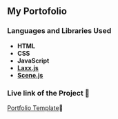 ## My Portofolio

### **Languages and Libraries Used**
- **HTML**
- **CSS**
- **JavaScript**
- **[Laxx.js](https://github.com/alexfoxy/lax.js "laxx.js")**
- **[Scene.js](https://github.com/daybrush/scenejs "scene.js")**

<!-- ### **ScreenShots**

![alt text](image.jpg)
![alt text](image.jpg)
![alt text](image.jpg) -->


### **Live link of the Project** 👻

[Portfolio Template](https://portfolio-template-bhargab.netlify.app/ "portfolio")📑